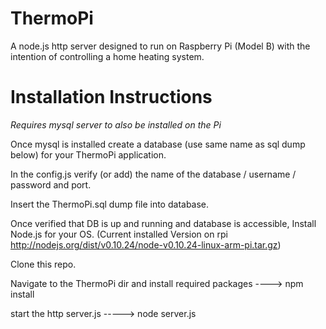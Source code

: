 ThermoPi
======================

A node.js http server designed to run on Raspberry Pi (Model B) with the intention of 
controlling a home heating system. 


Installation Instructions
=========================

*Requires mysql server to also be installed on the Pi*


Once mysql is installed create a database (use same name as sql dump below) for your ThermoPi application.

In the config.js verify (or add) the name of the database / username / password and port.

Insert the ThermoPi.sql dump file into database.

Once verified that DB is up and running and database is accessible,
Install Node.js for your OS. (Current installed Version on rpi http://nodejs.org/dist/v0.10.24/node-v0.10.24-linux-arm-pi.tar.gz) 

Clone this repo.

Navigate to the ThermoPi dir and install required packages ----> npm install

start the http server.js -----> node server.js



